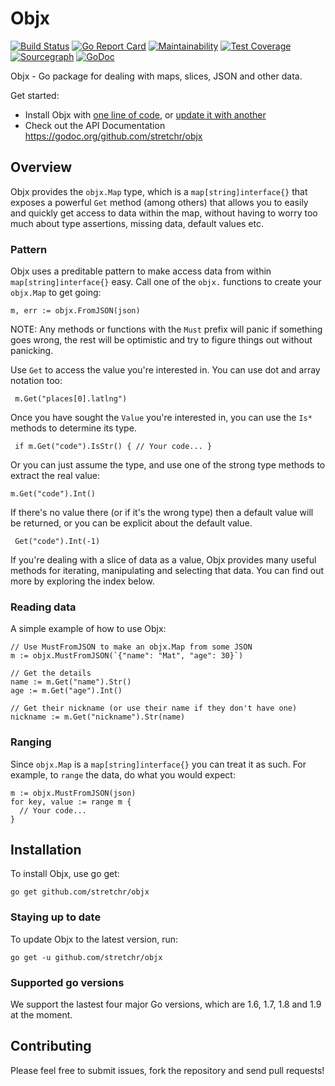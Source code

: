 # Objx
[![Build Status](https://travis-ci.org/stretchr/objx.svg?branch=master)](https://travis-ci.org/stretchr/objx)
[![Go Report Card](https://goreportcard.com/badge/github.com/stretchr/objx)](https://goreportcard.com/report/github.com/stretchr/objx)
[![Maintainability](https://api.codeclimate.com/v1/badges/1d64bc6c8474c2074f2b/maintainability)](https://codeclimate.com/github/stretchr/objx/maintainability)
[![Test Coverage](https://api.codeclimate.com/v1/badges/1d64bc6c8474c2074f2b/test_coverage)](https://codeclimate.com/github/stretchr/objx/test_coverage)
[![Sourcegraph](https://sourcegraph.com/github.com/stretchr/objx/-/badge.svg)](https://sourcegraph.com/github.com/stretchr/objx)
[![GoDoc](https://godoc.org/github.com/stretchr/objx?status.svg)](https://godoc.org/github.com/stretchr/objx)

Objx - Go package for dealing with maps, slices, JSON and other data.

Get started:

- Install Objx with [one line of code](#installation), or [update it with another](#staying-up-to-date)
- Check out the API Documentation https://godoc.org/github.com/stretchr/objx

## Overview
Objx provides the `objx.Map` type, which is a `map[string]interface{}` that exposes a powerful `Get` method (among others) that allows you to easily and quickly get access to data within the map, without having to worry too much about type assertions, missing data, default values etc.

### Pattern
Objx uses a preditable pattern to make access data from within `map[string]interface{}` easy. Call one of the `objx.` functions to create your `objx.Map` to get going:

    m, err := objx.FromJSON(json)

NOTE: Any methods or functions with the `Must` prefix will panic if something goes wrong, the rest will be optimistic and try to figure things out without panicking.

Use `Get` to access the value you're interested in.  You can use dot and array
notation too:

     m.Get("places[0].latlng")

Once you have sought the `Value` you're interested in, you can use the `Is*` methods to determine its type.

     if m.Get("code").IsStr() { // Your code... }

Or you can just assume the type, and use one of the strong type methods to extract the real value:

    m.Get("code").Int()

If there's no value there (or if it's the wrong type) then a default value will be returned, or you can be explicit about the default value.

     Get("code").Int(-1)

If you're dealing with a slice of data as a value, Objx provides many useful methods for iterating, manipulating and selecting that data.  You can find out more by exploring the index below.

### Reading data
A simple example of how to use Objx:

    // Use MustFromJSON to make an objx.Map from some JSON
    m := objx.MustFromJSON(`{"name": "Mat", "age": 30}`)

    // Get the details
    name := m.Get("name").Str()
    age := m.Get("age").Int()

    // Get their nickname (or use their name if they don't have one)
    nickname := m.Get("nickname").Str(name)

### Ranging
Since `objx.Map` is a `map[string]interface{}` you can treat it as such.  For example, to `range` the data, do what you would expect:

    m := objx.MustFromJSON(json)
    for key, value := range m {
      // Your code...
    }

## Installation
To install Objx, use go get:

    go get github.com/stretchr/objx

### Staying up to date
To update Objx to the latest version, run:

    go get -u github.com/stretchr/objx

### Supported go versions
We support the lastest four major Go versions, which are 1.6, 1.7, 1.8 and 1.9 at the moment.

## Contributing
Please feel free to submit issues, fork the repository and send pull requests!
